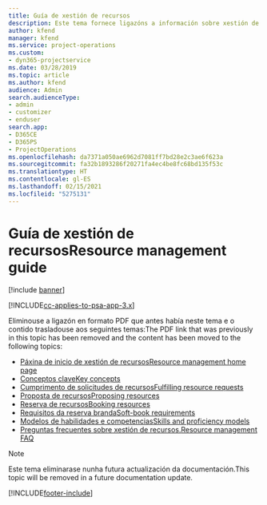```yaml
---
title: Guía de xestión de recursos
description: Este tema fornece ligazóns a información sobre xestión de recursos en Project Service Automation.
author: kfend
manager: kfend
ms.service: project-operations
ms.custom:
- dyn365-projectservice
ms.date: 03/28/2019
ms.topic: article
ms.author: kfend
audience: Admin
search.audienceType:
- admin
- customizer
- enduser
search.app:
- D365CE
- D365PS
- ProjectOperations
ms.openlocfilehash: da7371a050ae6962d7081ff7bd28e2c3ae6f623a
ms.sourcegitcommit: fa32b1893286f20271fa4ec4be8fc68bd135f53c
ms.translationtype: HT
ms.contentlocale: gl-ES
ms.lasthandoff: 02/15/2021
ms.locfileid: "5275131"
---
```

# <a name="resource-management-guide"></a><span data-ttu-id="955ef-103">Guía de xestión de recursos</span><span class="sxs-lookup"><span data-stu-id="955ef-103">Resource management guide</span></span>

[!include [banner](../../includes/psa-now-project-operations.md)]

[!INCLUDE[cc-applies-to-psa-app-3.x](../../includes/cc-applies-to-psa-app-3x.md)]

<span data-ttu-id="955ef-104">Eliminouse a ligazón en formato PDF que antes había neste tema e o contido trasladouse aos seguintes temas:</span><span class="sxs-lookup"><span data-stu-id="955ef-104">The PDF link that was previously in this topic has been removed and the content has been moved to the following topics:</span></span>

- [<span data-ttu-id="955ef-105">Páxina de inicio de xestión de recursos</span><span class="sxs-lookup"><span data-stu-id="955ef-105">Resource management home page</span></span>](../resource-management-home-page.md)
- [<span data-ttu-id="955ef-106">Conceptos clave</span><span class="sxs-lookup"><span data-stu-id="955ef-106">Key concepts</span></span>](../reports-key-concepts.md)
- [<span data-ttu-id="955ef-107">Cumprimento de solicitudes de recursos</span><span class="sxs-lookup"><span data-stu-id="955ef-107">Fulfilling resource requests</span></span>](../resource-management-fulfill-requests.md)
- [<span data-ttu-id="955ef-108">Proposta de recursos</span><span class="sxs-lookup"><span data-stu-id="955ef-108">Proposing resources</span></span>](../resource-management-propose-resources.md)
- [<span data-ttu-id="955ef-109">Reserva de recursos</span><span class="sxs-lookup"><span data-stu-id="955ef-109">Booking resources</span></span>](../resource-management-book-resources-scheduleboard.md)
- [<span data-ttu-id="955ef-110">Requisitos da reserva branda</span><span class="sxs-lookup"><span data-stu-id="955ef-110">Soft-book requirements</span></span>](../resource-management-softbook-requirements.md)
- [<span data-ttu-id="955ef-111">Modelos de habilidades e competencias</span><span class="sxs-lookup"><span data-stu-id="955ef-111">Skills and proficiency models</span></span>](../resource-management-skills-proficiency.md)
- [<span data-ttu-id="955ef-112">Preguntas frecuentes sobre xestión de recursos.</span><span class="sxs-lookup"><span data-stu-id="955ef-112">Resource management FAQ</span></span>](../resource-management-faq.md)

> [!NOTE]
> <span data-ttu-id="955ef-113">Este tema eliminarase nunha futura actualización da documentación.</span><span class="sxs-lookup"><span data-stu-id="955ef-113">This topic will be removed in a future documentation update.</span></span> 


[!INCLUDE[footer-include](../../includes/footer-banner.md)]